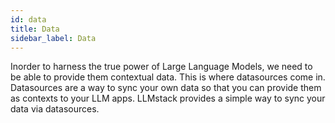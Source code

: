```yaml
---
id: data
title: Data
sidebar_label: Data
---
```

Inorder to harness the true power of Large Language Models, we need to be able to provide them contextual data. This is where datasources come in. Datasources are a way to sync your own data so that you can provide them as contexts to your LLM apps. LLMstack provides a simple way to sync your data via datasources.
